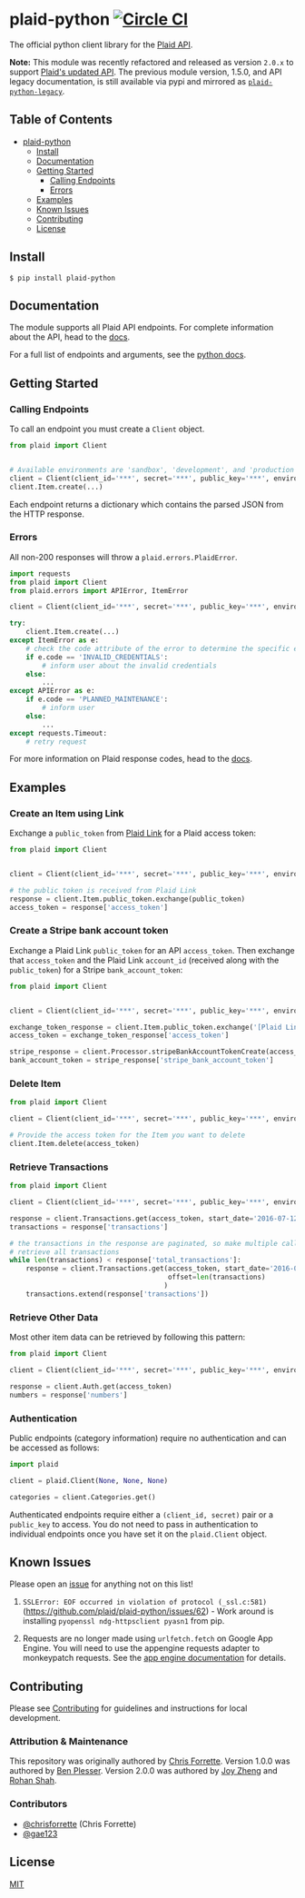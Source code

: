 plaid-python  [![Circle CI](https://circleci.com/gh/plaid/plaid-python.svg?style=svg&circle-token=02afb22cf19d78230650df63f9b62c1ba3aa0d93)](https://circleci.com/gh/plaid/plaid-python)
============

The official python client library for the [Plaid API][1].

**Note:** This module was recently refactored and released as version `2.0.x` to support [Plaid's updated API][9]. The previous module version, 1.5.0, and API legacy documentation, is still available via pypi and mirrored as [`plaid-python-legacy`][10]. 

## Table of Contents

- [plaid-python](#plaid-python)
  * [Install](#install)
  * [Documentation](#documentation)
  * [Getting Started](#getting-started)
    + [Calling Endpoints](#calling-endpoints)
    + [Errors](#errors)
  * [Examples](#examples)
  * [Known Issues](#known-issues)
  * [Contributing](#contributing)
  * [License](#license)


## Install

```console
$ pip install plaid-python
```

## Documentation

The module supports all Plaid API endpoints.  For complete information about
the API, head to the [docs][2].

For a full list of endpoints and arguments, see the [python docs][7].

## Getting Started

### Calling Endpoints

To call an endpoint you must create a `Client` object.

```python
from plaid import Client


# Available environments are 'sandbox', 'development', and 'production'.
client = Client(client_id='***', secret='***', public_key='***', environment='sandbox')
client.Item.create(...)
```

Each endpoint returns a dictionary which contains the parsed JSON from the
HTTP response.

### Errors

All non-200 responses will throw a `plaid.errors.PlaidError`.

```python
import requests
from plaid import Client
from plaid.errors import APIError, ItemError

client = Client(client_id='***', secret='***', public_key='***', environment='sandbox')

try:
    client.Item.create(...)
except ItemError as e:
    # check the code attribute of the error to determine the specific error
    if e.code == 'INVALID_CREDENTIALS':
        # inform user about the invalid credentials
    else:
        ...
except APIError as e:
    if e.code == 'PLANNED_MAINTENANCE':
        # inform user
    else:
        ...
except requests.Timeout:
    # retry request
```

For more information on Plaid response codes, head to the [docs][3].


## Examples

### Create an Item using Link
Exchange a `public_token` from [Plaid Link][4] for a Plaid access token:
```python
from plaid import Client


client = Client(client_id='***', secret='***', public_key='***', environment='sandbox')

# the public token is received from Plaid Link
response = client.Item.public_token.exchange(public_token)
access_token = response['access_token']
```

### Create a Stripe bank account token

Exchange a Plaid Link `public_token` for an API `access_token`.  Then exchange
that `access_token` and the Plaid Link `account_id` (received along with the
`public_token`) for a Stripe `bank_account_token`:

```python
from plaid import Client


client = Client(client_id='***', secret='***', public_key='***', environment='sandbox')

exchange_token_response = client.Item.public_token.exchange('[Plaid Link public_token]')
access_token = exchange_token_response['access_token']

stripe_response = client.Processor.stripeBankAccountTokenCreate(access_token, '[Account ID]')
bank_account_token = stripe_response['stripe_bank_account_token']
```

### Delete Item

```python
from plaid import Client

client = Client(client_id='***', secret='***', public_key='***', environment='sandbox')

# Provide the access token for the Item you want to delete
client.Item.delete(access_token)
```

### Retrieve Transactions
```python
from plaid import Client

client = Client(client_id='***', secret='***', public_key='***', environment='sandbox')

response = client.Transactions.get(access_token, start_date='2016-07-12', end_date='2017-01-09')
transactions = response['transactions']

# the transactions in the response are paginated, so make multiple calls while increasing the offset to
# retrieve all transactions
while len(transactions) < response['total_transactions']:
    response = client.Transactions.get(access_token, start_date='2016-07-12', end_date='2017-01-09',
                                       offset=len(transactions)
                                      )
    transactions.extend(response['transactions'])
```

### Retrieve Other Data
Most other item data can be retrieved by following this pattern:
```python
from plaid import Client

client = Client(client_id='***', secret='***', public_key='***', environment='sandbox')

response = client.Auth.get(access_token)
numbers = response['numbers']
```

### Authentication

Public endpoints (category information) require no authentication and can be
accessed as follows:

```python
import plaid

client = plaid.Client(None, None, None)

categories = client.Categories.get()
```

Authenticated endpoints require either a `(client_id, secret)` pair or
a `public_key` to access. You do not need to pass in authentication to
individual endpoints once you have set it on the `plaid.Client` object.

## Known Issues

Please open an [issue][5] for anything not on this list!

1. `SSLError: EOF occurred in violation of protocol (_ssl.c:581)`
(https://github.com/plaid/plaid-python/issues/62) -
Work around is installing `pyopenssl ndg-httpsclient pyasn1` from pip.

2. Requests are no longer made using `urlfetch.fetch` on Google App Engine. You will need to use the appengine requests 
adapter to monkeypatch requests. See the [app engine documentation][8] for details.
## Contributing

Please see [Contributing](CONTRIBUTING.md) for guidelines and instructions
for local development.

### Attribution & Maintenance

This repository was originally authored by [Chris Forrette](https://github.com/chrisforrette).
Version 1.0.0 was authored by [Ben Plesser](https://github.com/Bpless).
Version 2.0.0 was authored by [Joy Zheng](https://github.com/joyzheng) and
[Rohan Shah](https://github.com/r-ohan).

### Contributors
- [@chrisforrette](https://github.com/chrisforrette) (Chris Forrette)
- [@gae123](https://github.com/gae123)

## License
[MIT][6]

[1]: https://plaid.com
[2]: https://plaid.com/docs/api
[3]: https://plaid.com/docs/api#errors
[4]: https://github.com/plaid/link
[5]: https://github.com/plaid/plaid-python/issues/new
[6]: https://github.com/plaid/plaid-python/blob/master/LICENSE
[7]: https://plaid.github.io/plaid-python/index.html
[8]: https://cloud.google.com/appengine/docs/python/issue-requests
[9]: https://blog.plaid.com/improving-our-api/
[10]: https://github.com/plaid/plaid-python-legacy
